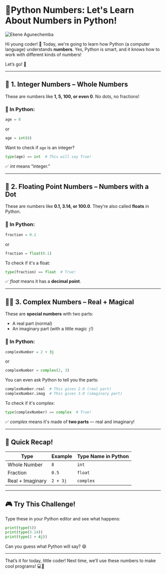 # 🧮Python Numbers: Let's Learn About Numbers in Python!

![Ekene Agunechemba](https://agunechembaekene.wordpress.com/wp-content/uploads/2025/05/imagine_a_magical_looking_complex_character_with_a.jpeg)

Hi young coder! 👋
Today, we're going to learn how Python (a computer language) understands **numbers**. Yes, Python is smart, and it knows how to work with different kinds of numbers!

Let’s go! 🚀

---

## 🔢 1. **Integer Numbers** – Whole Numbers

These are numbers like **1, 5, 100, or even 0**. No dots, no fractions!

### 🧠 In Python:

```python
age = 8
```

or

```python
age = int(8)
```

Want to check if `age` is an integer?

```python
type(age) == int  # This will say True!
```

✅ *int* means “integer.”

---

## 🌊 2. **Floating Point Numbers** – Numbers with a Dot

These are numbers like **0.1, 3.14, or 100.0**. They’re also called **floats** in Python.

### 🧠 In Python:

```python
fraction = 0.1
```

or

```python
fraction = float(0.1)
```

To check if it's a float:

```python
type(fraction) == float  # True!
```

✅ *float* means it has a **decimal point**.

---

## 🧙‍♂️ 3. **Complex Numbers** – Real + Magical

These are **special numbers** with two parts:

* A real part (normal)
* An imaginary part (with a little magic `j`!)

### 🧠 In Python:

```python
complexNumber = 2 + 3j
```

or

```python
complexNumber = complex(2, 3)
```

You can even ask Python to tell you the parts:

```python
complexNumber.real  # This gives 2.0 (real part)
complexNumber.imag  # This gives 3.0 (imaginary part)
```

To check if it's complex:

```python
type(complexNumber) == complex  # True!
```

✅ *complex* means it's made of **two parts** — real and imaginary!

---

## 🎯 Quick Recap!

| Type             | Example  | Type Name in Python |
| ---------------- | -------- | ------------------- |
| Whole Number     | `8`      | `int`               |
| Fraction         | `0.5`    | `float`             |
| Real + Imaginary | `2 + 3j` | `complex`           |

---

## 🎮 Try This Challenge!

Type these in your Python editor and see what happens:

```python
print(type(5))
print(type(3.14))
print(type(2 + 4j))
```

Can you guess what Python will say? 😄

---

That’s it for today, little coder!
Next time, we’ll use these numbers to make cool programs! 💻🧠


